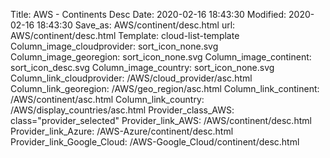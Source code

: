 Title: AWS - Continents Desc
Date: 2020-02-16 18:43:30
Modified: 2020-02-16 18:43:30
Save_as: AWS/continent/desc.html
url: AWS/continent/desc.html
Template: cloud-list-template
Column_image_cloudprovider: sort_icon_none.svg
Column_image_georegion: sort_icon_none.svg
Column_image_continent: sort_icon_desc.svg
Column_image_country: sort_icon_none.svg
Column_link_cloudprovider: /AWS/cloud_provider/asc.html
Column_link_georegion: /AWS/geo_region/asc.html
Column_link_continent: /AWS/continent/asc.html
Column_link_country: /AWS/display_countries/asc.html
Provider_class_AWS: class="provider_selected"
Provider_link_AWS: /AWS/continent/desc.html
Provider_link_Azure: /AWS-Azure/continent/desc.html
Provider_link_Google_Cloud: /AWS-Google_Cloud/continent/desc.html